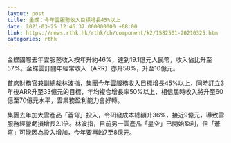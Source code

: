 ```yaml
---
layout: post
title: 金蝶：今年雲服務收入目標增長45%以上
date: 2021-03-25 12:46:37.000000000 +08:00
link: https://news.rthk.hk/rthk/ch/component/k2/1582501-20210325.htm
categories: rthk
---
```


金蝶國際去年雲服務收入按年升約46%，達到19.1億元人民幣，收入佔比升至57%。金蝶雲訂閱年經常收入（ARR）亦升58%，升至10億元。

首席財務官兼副總裁林波指，集團今年雲服務收入目標增長45%以上，同時訂立3年後ARR升至33億元的目標，年均複合增長率50%以上，相信屆時收入將升至60億至70億元水平，雲業務盈利能力會好轉。

集團去年加大雲產品「蒼穹」投入，令研發成本總額升36%，接近9億元，導致雲服務經營虧損增長2.1倍。林波指，目前另一雲產品「星空」已開始盈利，但「蒼穹」可能因為投入增加，今年要再蝕7至8億元。
